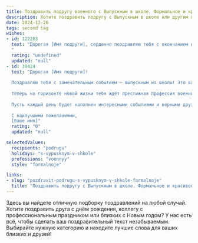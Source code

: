 ```yaml
---
title: Поздравить подругу военного с Выпускным в школе. Формальное и красивое
description: Хотите поздравить подругу с Выпускным в школе или другим праздником? Наш ИИ создаст незабываемое поздравление, а вы обязательно выделитесь среди других.  
date: 2024-12-26
tags: second tag
wishes:
- id: 122283
  text: "Дорогая [Имя подруги], сердечно поздравляю тебя с окончанием школы и вступлением в ряды Вооружённых Сил!  Пусть твой путь на военной службе будет успешным и достойным, наполненным гордостью за Родину и верными сослуживцами. Желаю тебе крепкого здоровья, мужества, выдержки и достижения всех поставленных целей. С праздником!
  "
  rating: "undefined"
  updated: "null"
- id: 30424
  text: "Дорогая [Имя подруги]!
  
  Поздравляю тебя с замечательным событием — выпускным из школы! Это важный и волнующий момент, который открывает перед тобой новые горизонты и возможности. Ты с честью прошла этот путь, преодолевая все трудности и добиваясь высоких результатов.
  
  Теперь на горизонте новой жизни тебя ждёт престижная профессия военного. Уверена, что твоя целеустремлённость, доблесть и преданность делу помогут тебе достичь неимоверных высот. Желаю тебе уверенности в своих силах, удачи на новом жизненном этапе и реализации всех твоих амбициозных планов.
  
  Пусть каждый день будет наполнен интересными событиями и верными друзьями, а выбранный путь принесёт радость и гордость за свою профессию. С выпускным тебя, дорогая! Вперёд к новым свершениям!
  
  С наилучшими пожеланиями,
  [Ваше имя]"
  rating: "0"
  updated: "null"

selectedValues:
  recipients: "podrugu"
  holidays: "s-vypusknym-v-shkole"
  professions: "voennyy"
  style: "formalnoje"

links:
- slug: "pozdravit-podrugu-s-vypusknym-v-shkole-formalnoje"
  title: "Поздравить подругу с Выпускным в школе. Формальное и красивое"
---
```


Здесь вы найдете отличную подборку поздравлений на любой случай. 
Хотите поздравить друга с днём рождения, коллегу с профессиональным праздником или близких с Новым годом? У нас есть всё, чтобы сделать ваш поздравительный текст незабываемым. Выбирайте нужную категорию и находите лучшие слова для ваших близких и друзей!
